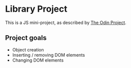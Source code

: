 # Library Project

This is a JS mini-project, as described by [The Odin Project](https://www.theodinproject.com/lessons/javascript-library).

## Project goals

* Object creation
* Inserting / removing DOM elements
* Changing DOM elements
